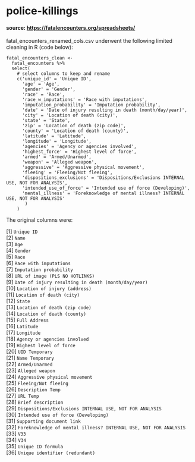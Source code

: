 # police-killings
#### source: https://fatalencounters.org/spreadsheets/

fatal_encounters_renamed_cols.csv underwent the following limited cleaning in R (code below):
```{r, eval=FALSE}
fatal_encounters_clean <- 
  fatal_encounters %>%  
  select(  
    # select columns to keep and rename    
    c('unique_id' = 'Unique ID',    
      'age' = 'Age',      
      'gender' = 'Gender',      
      'race' = 'Race',
      'race_w_imputations' = 'Race with imputations',
      'imputation_probability' = 'Imputation probability',
      'date' = 'Date of injury resulting in death (month/day/year)',
      'city' = 'Location of death (city)',
      'state' = 'State',
      'zip' = 'Location of death (zip code)',
      'county' = 'Location of death (county)',
      'latitude' = 'Latitude',
      'longitude' = 'Longitude',
      'agencies' = 'Agency or agencies involved',
      'highest_force' = 'Highest level of force',
      'armed' = 'Armed/Unarmed',
      'weapon' = 'Alleged weapon',
      'aggressive' = 'Aggressive physical movement',
      'fleeing' = 'Fleeing/Not fleeing',
      'dispositions_exclusions' = 'Dispositions/Exclusions INTERNAL USE, NOT FOR ANALYSIS',
      'intended_use_of_force' = 'Intended use of force (Developing)',
      'mental_illness' = 'Foreknowledge of mental illness? INTERNAL USE, NOT FOR ANALYSIS'
       )
    )
```

The original columns were:

 [1] `Unique ID`                                                        
 [2] `Name`                                                             
 [3] `Age`                                                              
 [4] `Gender`                                                           
 [5] `Race`                                                             
 [6] `Race with imputations`                                            
 [7] `Imputation probability`                                           
 [8] `URL of image (PLS NO HOTLINKS)`                                   
 [9] `Date of injury resulting in death (month/day/year)`               
[10] `Location of injury (address)`                                     
[11] `Location of death (city)`                                         
[12] `State`                                                            
[13] `Location of death (zip code)`                                     
[14] `Location of death (county)`                                       
[15] `Full Address`                                                     
[16] `Latitude`                                                         
[17] `Longitude`                                                        
[18] `Agency or agencies involved`                                      
[19] `Highest level of force`                                           
[20] `UID Temporary`                                                    
[21] `Name Temporary`                                                   
[22] `Armed/Unarmed`                                                    
[23] `Alleged weapon`                                                   
[24] `Aggressive physical movement`                                     
[25] `Fleeing/Not fleeing`                                              
[26] `Description Temp`                                                 
[27] `URL Temp`                                                         
[28] `Brief description`                                                
[29] `Dispositions/Exclusions INTERNAL USE, NOT FOR ANALYSIS`           
[30] `Intended use of force (Developing)`                               
[31] `Supporting document link`                                         
[32] `Foreknowledge of mental illness? INTERNAL USE, NOT FOR ANALYSIS`  
[33] `V33`                                                              
[34] `V34`                                                              
[35] `Unique ID formula`                                                
[36] `Unique identifier (redundant)`                                    
